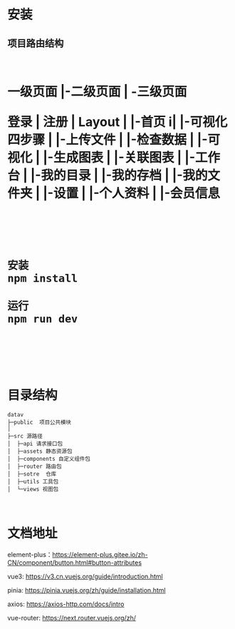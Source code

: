 <h1>安装</h1>

<h2>项目路由结构<h1>
<br>
一级页面
|-二级页面
|  -三级页面

登录
|
注册
|
Layout
|
|-首页
i|
|-可视化四步骤
|  |-上传文件
|  |-检查数据
|  |-可视化
|  |-生成图表
|
|-关联图表
|
|-工作台
|
|-我的目录
|  |-我的存档
|  |-我的文件夹
|
|-设置
|  |-个人资料
|  |-会员信息

</br>

<br>

```
安装
npm install

运行
npm run dev
```
</br>

<br>
<h1>目录结构</h1>

```
datav
├─public  项目公共模块
│
├─src 源路径
│  ├─api 请求接口包
│  ├─assets 静态资源包
│  ├─components 自定义组件包
│  ├─router 路由包
│  ├─sotre  仓库
│  ├─utils 工具包
│  └─views 视图包

```
</br>

# 文档地址
element-plus：https://element-plus.gitee.io/zh-CN/component/button.html#button-attributes

vue3: https://v3.cn.vuejs.org/guide/introduction.html

pinia: https://pinia.vuejs.org/zh/guide/installation.html

axios: https://axios-http.com/docs/intro

vue-router: https://next.router.vuejs.org/zh/